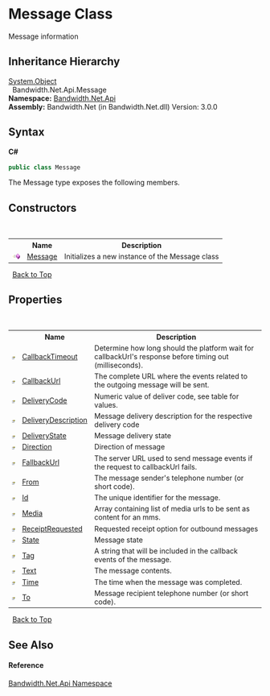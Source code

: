 ﻿# Message Class
 

Message information


## Inheritance Hierarchy
<a href="http://msdn2.microsoft.com/en-us/library/e5kfa45b" target="_blank">System.Object</a><br />&nbsp;&nbsp;Bandwidth.Net.Api.Message<br />
**Namespace:**&nbsp;<a href ="N_Bandwidth_Net_Api.md">Bandwidth.Net.Api</a><br />**Assembly:**&nbsp;Bandwidth.Net (in Bandwidth.Net.dll) Version: 3.0.0

## Syntax

**C#**<br />
``` C#
public class Message
```

The Message type exposes the following members.


## Constructors
&nbsp;<table><tr><th></th><th>Name</th><th>Description</th></tr><tr><td>![Public method](media/pubmethod.gif "Public method")</td><td><a href ="M_Bandwidth_Net_Api_Message__ctor.md">Message</a></td><td>
Initializes a new instance of the Message class</td></tr></table>&nbsp;
<a href="#message-class">Back to Top</a>

## Properties
&nbsp;<table><tr><th></th><th>Name</th><th>Description</th></tr><tr><td>![Public property](media/pubproperty.gif "Public property")</td><td><a href ="P_Bandwidth_Net_Api_Message_CallbackTimeout.md">CallbackTimeout</a></td><td>
Determine how long should the platform wait for callbackUrl's response before timing out (milliseconds).</td></tr><tr><td>![Public property](media/pubproperty.gif "Public property")</td><td><a href ="P_Bandwidth_Net_Api_Message_CallbackUrl.md">CallbackUrl</a></td><td>
The complete URL where the events related to the outgoing message will be sent.</td></tr><tr><td>![Public property](media/pubproperty.gif "Public property")</td><td><a href ="P_Bandwidth_Net_Api_Message_DeliveryCode.md">DeliveryCode</a></td><td>
Numeric value of deliver code, see table for values.</td></tr><tr><td>![Public property](media/pubproperty.gif "Public property")</td><td><a href ="P_Bandwidth_Net_Api_Message_DeliveryDescription.md">DeliveryDescription</a></td><td>
Message delivery description for the respective delivery code</td></tr><tr><td>![Public property](media/pubproperty.gif "Public property")</td><td><a href ="P_Bandwidth_Net_Api_Message_DeliveryState.md">DeliveryState</a></td><td>
Message delivery state</td></tr><tr><td>![Public property](media/pubproperty.gif "Public property")</td><td><a href ="P_Bandwidth_Net_Api_Message_Direction.md">Direction</a></td><td>
Direction of message</td></tr><tr><td>![Public property](media/pubproperty.gif "Public property")</td><td><a href ="P_Bandwidth_Net_Api_Message_FallbackUrl.md">FallbackUrl</a></td><td>
The server URL used to send message events if the request to callbackUrl fails.</td></tr><tr><td>![Public property](media/pubproperty.gif "Public property")</td><td><a href ="P_Bandwidth_Net_Api_Message_From.md">From</a></td><td>
The message sender's telephone number (or short code).</td></tr><tr><td>![Public property](media/pubproperty.gif "Public property")</td><td><a href ="P_Bandwidth_Net_Api_Message_Id.md">Id</a></td><td>
The unique identifier for the message.</td></tr><tr><td>![Public property](media/pubproperty.gif "Public property")</td><td><a href ="P_Bandwidth_Net_Api_Message_Media.md">Media</a></td><td>
Array containing list of media urls to be sent as content for an mms.</td></tr><tr><td>![Public property](media/pubproperty.gif "Public property")</td><td><a href ="P_Bandwidth_Net_Api_Message_ReceiptRequested.md">ReceiptRequested</a></td><td>
Requested receipt option for outbound messages</td></tr><tr><td>![Public property](media/pubproperty.gif "Public property")</td><td><a href ="P_Bandwidth_Net_Api_Message_State.md">State</a></td><td>
Message state</td></tr><tr><td>![Public property](media/pubproperty.gif "Public property")</td><td><a href ="P_Bandwidth_Net_Api_Message_Tag.md">Tag</a></td><td>
A string that will be included in the callback events of the message.</td></tr><tr><td>![Public property](media/pubproperty.gif "Public property")</td><td><a href ="P_Bandwidth_Net_Api_Message_Text.md">Text</a></td><td>
The message contents.</td></tr><tr><td>![Public property](media/pubproperty.gif "Public property")</td><td><a href ="P_Bandwidth_Net_Api_Message_Time.md">Time</a></td><td>
The time when the message was completed.</td></tr><tr><td>![Public property](media/pubproperty.gif "Public property")</td><td><a href ="P_Bandwidth_Net_Api_Message_To.md">To</a></td><td>
Message recipient telephone number (or short code).</td></tr></table>&nbsp;
<a href="#message-class">Back to Top</a>

## See Also


#### Reference
<a href ="N_Bandwidth_Net_Api.md">Bandwidth.Net.Api Namespace</a><br />